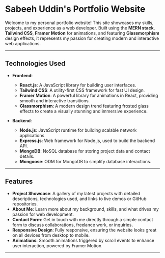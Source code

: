 # Sabeeh Uddin's Portfolio Website

Welcome to my personal portfolio website! This site showcases my skills, projects, and experience as a web developer. Built using the **MERN stack**, **Tailwind CSS**, **Framer Motion** for animations, and featuring **Glassmorphism** design effects, it represents my passion for creating modern and interactive web applications.

---

## Technologies Used
- **Frontend**:
  - **React.js**: A JavaScript library for building user interfaces.
  - **Tailwind CSS**: A utility-first CSS framework for fast UI design.
  - **Framer Motion**: A powerful library for animations in React, providing smooth and interactive transitions.
  - **Glassmorphism**: A modern design trend featuring frosted glass effects to create a visually stunning and immersive experience.

- **Backend**:
  - **Node.js**: JavaScript runtime for building scalable network applications.
  - **Express.js**: Web framework for Node.js, used to build the backend API.
  - **MongoDB**: NoSQL database for storing project data and contact details.
  - **Mongoose**: ODM for MongoDB to simplify database interactions.

---

## Features
- **Project Showcase**: A gallery of my latest projects with detailed descriptions, technologies used, and links to live demos or GitHub repositories.
- **About Me**: Learn more about my background, skills, and what drives my passion for web development.
- **Contact Form**: Get in touch with me directly through a simple contact form to discuss collaborations, freelance work, or inquiries.
- **Responsive Design**: Fully responsive, ensuring the website looks great on all devices from desktop to mobile.
- **Animations**: Smooth animations triggered by scroll events to enhance user interaction, powered by Framer Motion.

---

